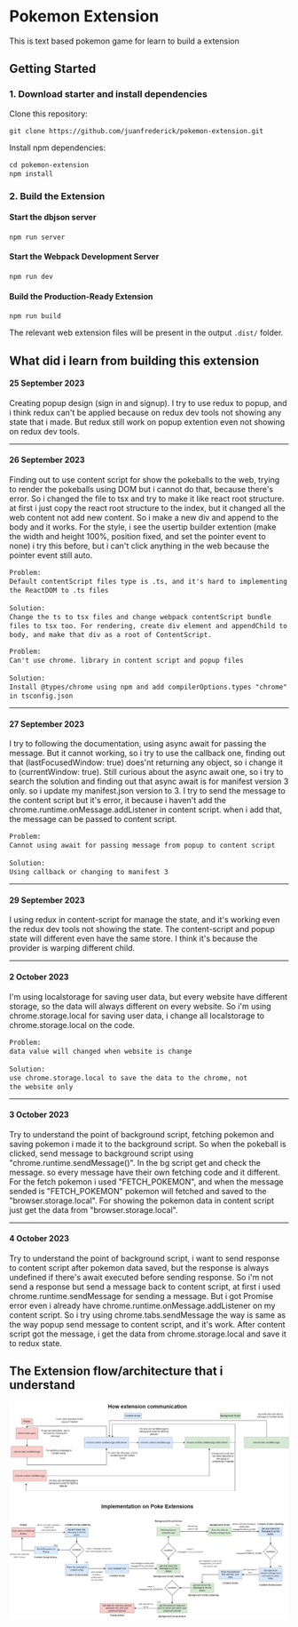 # Pokemon Extension

This is text based pokemon game for learn to build a extension

<!-- GETTING STARTED -->

## Getting Started

### 1. Download starter and install dependencies

Clone this repository:

```
git clone https://github.com/juanfrederick/pokemon-extension.git
```

Install npm dependencies:

```
cd pokemon-extension
npm install
```

### 2. Build the Extension

#### Start the dbjson server

```
npm run server
```

#### Start the Webpack Development Server

```
npm run dev
```

#### Build the Production-Ready Extension

```
npm run build
```

The relevant web extension files will be present in the output `.dist/` folder.

## What did i learn from building this extension

#### 25 September 2023

Creating popup design (sign in and signup). I try to use redux to popup, and i think redux can't be applied because on redux dev tools not showing any state that i made. But redux still work on popup extention even not showing on redux dev tools.

---

#### 26 September 2023

Finding out to use content script for show the pokeballs to the web, trying to render the pokeballs using DOM but i cannot do that, because there's error. So i changed the file to tsx and try to make it like react root structure. at first i just copy the react root structure to the index, but it changed all the web content not add new content. So i make a new div and append to the body and it works. For the style, i see the usertip builder extention (make the width and height 100%, position fixed, and set the pointer event to none) i try this before, but i can't click anything in the web because the pointer event still auto.

```
Problem:
Default contentScript files type is .ts, and it's hard to implementing the ReactDOM to .ts files

Solution:
Change the ts to tsx files and change webpack contentScript bundle files to tsx too. For rendering, create div element and appendChild to body, and make that div as a root of ContentScript.
```

```
Problem:
Can't use chrome. library in content script and popup files

Solution:
Install @types/chrome using npm and add compilerOptions.types "chrome" in tsconfig.json
```

---

#### 27 September 2023

I try to following the documentation, using async await for passing the message. But it cannot working, so i try to use the callback one, finding out that (lastFocusedWindow: true) does'nt returning any object, so i change it to (currentWindow: true). Still curious about the async await one, so i try to search the solution and finding out that async await is for manifest version 3 only. so i update my manifest.json version to 3. I try to send the message to the content script but it's error, it because i haven't add the chrome.runtime.onMessage.addListener in content script. when i add that, the message can be passed to content script.

```
Problem:
Cannot using await for passing message from popup to content script

Solution:
Using callback or changing to manifest 3
```

---

#### 29 September 2023

I using redux in content-script for manage the state, and it's working even the redux dev tools not showing the state. The content-script and popup state will different even have the same store. I think it's because the provider is warping different child.

---

#### 2 October 2023

I'm using localstorage for saving user data, but every website have different storage, so the data will always different on every website. So i'm using chrome.storage.local for saving user data, i change all localstorage to chrome.storage.local on the code.

```
Problem:
data value will changed when website is change

Solution:
use chrome.storage.local to save the data to the chrome, not the website only
```

---

#### 3 October 2023

Try to understand the point of background script, fetching pokemon and saving pokemon i made it to the background script. So when the pokeball is clicked, send message to background script using "chrome.runtime.sendMessage()". In the bg script get and check the message. so every message have their own fetching code and it different. For the fetch pokemon i used "FETCH_POKEMON", and when the message sended is "FETCH_POKEMON" pokemon will fetched and saved to the "browser.storage.local". For showing the pokemon data in content script just get the data from "browser.storage.local".

---

#### 4 October 2023

Try to understand the point of background script, i want to send response to content script after pokemon data saved, but the response is always undefined if there's await executed before sending response. So i'm not send a response but send a message back to content script, at first i used chrome.runtime.sendMessage for sending a message. But i got Promise error even i already have chrome.runtime.onMessage.addListener on my content script. So i try using chrome.tabs.sendMessage the way is same as the way popup send message to content script, and it's work. After content script got the message, i get the data from chrome.storage.local and save it to redux state.

## The Extension flow/architecture that i understand

![Extension Jpeg](assets/images/pokemon_ext.jpg)
